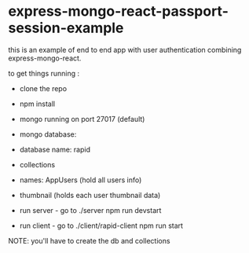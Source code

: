# express-mongo-react-passport-session-example
this is an example of end to end app with user authentication combining express-mongo-react.

to get things running : 
* clone the repo
* npm install
* mongo running on port 27017 (default)
* mongo database: 
* database name: rapid
* collections 
* names: AppUsers (hold all users info)
* thumbnail (holds each user thumbnail data)

* run server - go to ./server npm run devstart
* run client - go to ./client/rapid-client npm run start

NOTE:
you'll have to create the db and collections
